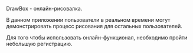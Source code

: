 DrawBox - онлайн-рисовалка.

В данном приложении пользователи в реальном времени могут демонстрировать процесс рисования для остальных пользователей.

Для того чтобы использовать онлайн-функционал, необходимо пройти небольшую регистрацию.
